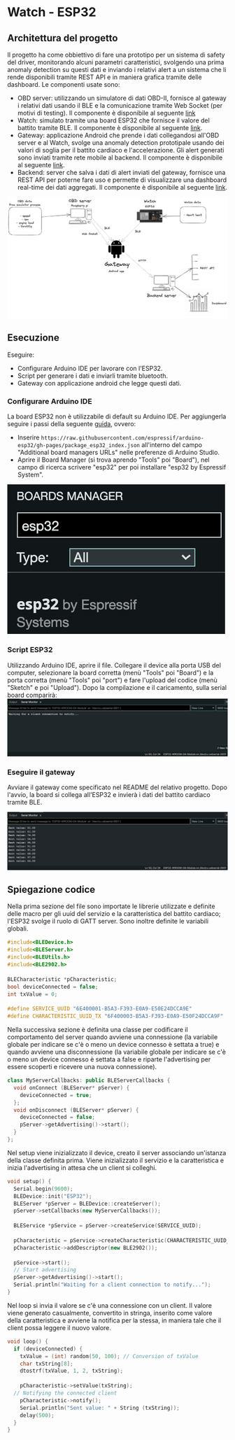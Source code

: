 # Watch - ESP32

## Architettura del progetto
Il progetto ha come obbiettivo di fare una prototipo per un sistema di safety del driver, monitorando alcuni parametri caratteristici, svolgendo una prima anomaly detection su questi dati e inviando i relativi alert a un sistema che li rende disponibili tramite REST API e in maniera grafica tramite delle dashboard.
Le componenti usate sono:
- OBD server: utilizzando un simulatore di dati OBD-II, fornisce al gateway i relativi dati usando il BLE e la comunicazione tramite Web Socket (per motivi di testing). Il componente è disponibile al seguente [link](https://github.com/UniSalento-IDALab-IoTCourse-2022-2023/wot-project-2022-2023-OBDsimulator-Culcea_Merico)
- Watch: simulato tramite una board ESP32 che fornisce il valore del battito tramite BLE. Il componente è disponibile al seguente [link](https://github.com/UniSalento-IDALab-IoTCourse-2022-2023/culcea-merico__driver_safety_watch).
- Gateway: applicazione Android che prende i dati collegandosi all'OBD server e al Watch, svolge una anomaly detection prototipale usando dei valori di soglia per il battito cardiaco e l'accelerazione. Gli alert generati sono inviati tramite rete mobile al backend. Il componente è disponibile al seguente [link](https://github.com/UniSalento-IDALab-IoTCourse-2022-2023/culcea-merico__driver_safety_gateway).
- Backend: server che salva i dati di alert inviati del gateway, fornisce una REST API per poterne fare uso e permette di visualizzare una dashboard real-time dei dati aggregati. Il componente è disponibile al seguente [link](https://github.com/UniSalento-IDALab-IoTCourse-2022-2023/wot-project-2022-2023-Dashboard-Cloud-Culcea_Merico).


![](images/arc_fin.png)

## Esecuzione
Eseguire:
- Configurare Arduino IDE per lavorare con l'ESP32. 
- Script per generare i dati e inviarli tramite bluetooth.
- Gateway con applicazione android che legge questi dati.

### Configurare Arduino IDE
La board ESP32 non è utilizzabile di default su Arduino IDE. Per aggiungerla seguire i passi della seguente [guida](https://dronebotworkshop.com/esp32-intro/), ovvero:
- Inserire `https://raw.githubusercontent.com/espressif/arduino-esp32/gh-pages/package_esp32_index.json` all'interno del campo "Additional board managers URLs" nelle preferenze di Arduino Studio.
- Aprire il Board Manager (si trova aprendo "Tools" poi "Board"), nel campo di ricerca scrivere "esp32" per poi installare "esp32 by Espressif System".

![Libreria per esp32](images/esp32_lib.png)

### Script ESP32
Utilizzando Arduino IDE, aprire il file. Collegare il device alla porta USB del computer, selezionare la board corretta (menù "Tools" poi "Board") e la porta corretta (menù "Tools" poi "port") e fare l'upload del codice (menù "Sketch" e poi "Upload"). Dopo la compilazione e il caricamento, sulla serial board comparirà:
![Script ESP32 all'avvio](images/start.png)

### Eseguire il gateway
Avviare il gateway come specificato nel README del relativo progetto.
Dopo l'avvio, la board si collega all'ESP32 e invierà i dati del battito cardiaco tramite BLE.

![Script ESP32 in esecuzione](images/exec.png)

## Spiegazione codice

Nella prima sezione del file sono importate le librerie utilizzate e definite delle macro per gli uuid del servizio e la caratteristica del battito cardiaco; l'ESP32 svolge il ruolo di GATT server. Sono inoltre definite le variabili globali.
```c++
#include<BLEDevice.h>
#include<BLEServer.h>
#include<BLEUtils.h>
#include<BLE2902.h>

BLECharacteristic *pCharacteristic;
bool deviceConnected = false;
int txValue = 0;

#define SERVICE_UUID "6E400001-B5A3-F393-E0A9-E50E24DCCA9E"
#define CHARACTERISTIC_UUID_TX "6F400003-B5A3-F393-E0A9-E50F24DCCA9F"
```

Nella successiva sezione è definita una classe per codificare il comportamento del server quando avviene una connessione (la variabile globale per indicare se c'è o meno un device connesso è settata a true) e quando avviene una disconnessione (la variabile globale per indicare se c'è o meno un device connesso è settata a false e riparte l'advertising per essere scoperti e ricevere una nuova connessione).
```c++
class MyServerCallbacks: public BLEServerCallbacks {
  void onConnect (BLEServer* pServer) {
    deviceConnected = true;
  };
  void onDisconnect (BLEServer* pServer) {
    deviceConnected = false;
    pServer->getAdvertising()->start();
  }
};
```

Nel setup viene inizializzato il device, creato il server associando un'istanza della classe definita prima. Viene inizializzato il servizio e la caratteristica e inizia l'advertising in attesa che un client si colleghi.
```c++
void setup() {
  Serial.begin(9600);
  BLEDevice::init("ESP32");
  BLEServer *pServer = BLEDevice::createServer();
  pServer->setCallbacks(new MyServerCallbacks());

  BLEService *pService = pServer->createService(SERVICE_UUID);

  pCharacteristic = pService->createCharacteristic(CHARACTERISTIC_UUID_TX, BLECharacteristic::PROPERTY_NOTIFY); //BLE2902 needed to notify
  pCharacteristic->addDescriptor(new BLE2902());

  pService->start();
  // Start advertising
  pServer->getAdvertising()->start();
  Serial.println("Waiting for a client connection to notify...");
}
```

Nel loop si invia il valore se c'è una connessione con un client. Il valore viene generato casualmente, convertito in stringa, inserito come valore della caratteristica e avviene la notifica per la stessa, in maniera tale che il client possa leggere il nuovo valore.
```c++
void loop() {
  if (deviceConnected) {
    txValue = (int) random(50, 100); // Conversion of txValue
    char txString[8];
    dtostrf(txValue, 1, 2, txString);

    pCharacteristic->setValue(txString);
  // Notifying the connected client
    pCharacteristic->notify();
    Serial.println("Sent value: " + String (txString));
    delay(500);
  }
}
```
